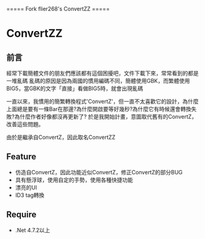 ===== Fork flier268's ConvertZZ =====

# ConvertZZ

## 前言
經常下載簡體文件的朋友們應該都有這個困擾吧，文件下載下來，常常看到的都是一堆亂碼
亂碼的原因是因為兩國的慣用編碼不同，簡體使用GBK，而繁體使用BIG5，當GBK的文字「直接」看做BIG5時，就會出現亂碼

一直以來，我慣用的簡繁轉換程式'ConvertZ'，但一直不太喜歡它的設計，為什麼上面總是要有一條Bar在那邊?為什麼開啟要等好幾秒?為什麼它有時候還會轉換失敗?為什麼作者好像都沒再更新了?
於是我開始計畫，意圖取代舊有的ConvertZ，改善這些問題。

由於是繼承自ConvertZ，因此取名ConvertZZ

## Feature
* 仿造自ConvertZ，因此功能近似ConvertZ，修正ConvertZ的部分BUG
* 具有懸浮球，使用自定的手勢，使用各種快捷功能
* 漂亮的UI
* ID3 tag轉換

## Require
* .Net 4.7.2以上
